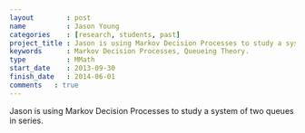 ```yaml
---
layout        : post
name          : Jason Young
categories    : [research, students, past]
project_title : Jason is using Markov Decision Processes to study a system of two queues in series.
keywords      : Markov Decision Processes, Queueing Theory.
type          : MMath
start_date    : 2013-09-30
finish_date   : 2014-06-01
comments   : true
---
```


Jason is using Markov Decision Processes to study a system of two queues in series.
